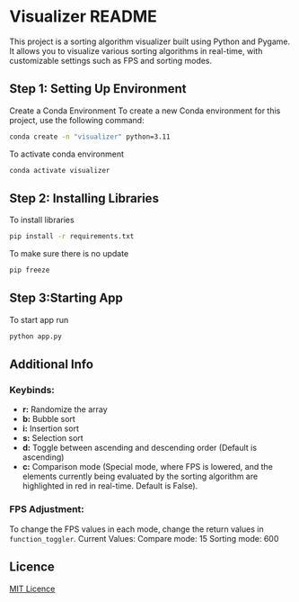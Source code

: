 # Visualizer README

This project is a sorting algorithm visualizer built using Python and Pygame. It allows you to visualize various sorting algorithms in real-time, with customizable settings such as FPS and sorting modes.

## Step 1: Setting Up Environment
Create a Conda Environment
To create a new Conda environment for this project, use the following command:

```sh
conda create -n "visualizer" python=3.11
```
To activate conda environment
```bash
conda activate visualizer
```

## Step 2: Installing Libraries
To install libraries
```bash
pip install -r requirements.txt
```
To make sure there is no update
```bash
pip freeze
```

## Step 3:Starting App
To start app run
```bash
python app.py
```

## Additional Info

### Keybinds:

*   **r:** Randomize the array
*   **b:** Bubble sort
*   **i:** Insertion sort
*   **s:** Selection sort
*   **d:** Toggle between ascending and descending order (Default is ascending)
*   **c:** Comparison mode (Special mode, where FPS is lowered, and the elements currently being evaluated by the sorting algorithm are highlighted in red in real-time. Default is False).

### FPS Adjustment:

To change the FPS values in each mode, change the return values in `function_toggler`.
Current Values:
Compare mode: 15
Sorting mode: 600

## **Licence**
[MIT Licence](LICENSE)

